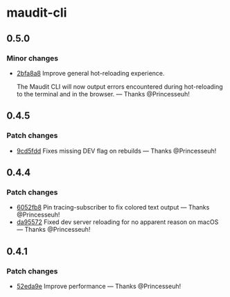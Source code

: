 # maudit-cli

## 0.5.0

### Minor changes

- [2bfa8a8](https://github.com/bruits/maudit/commit/2bfa8a87212243b27c2231b836e7da9ec2cd3288) Improve general hot-reloading experience.
  
  The Maudit CLI will now output errors encountered during hot-reloading to the terminal and in the browser. — Thanks @Princesseuh!


## 0.4.5

### Patch changes

- [9cd5fdd](https://github.com/bruits/maudit/commit/9cd5fdd8abe3044bd09d48b96217e3a0d2878b13) Fixes missing DEV flag on rebuilds — Thanks @Princesseuh!


## 0.4.4

### Patch changes

- [6052fb8](https://github.com/bruits/maudit/commit/6052fb8dc2a6909477699d009d13bd193f06bc06) Pin tracing-subscriber to fix colored text output — Thanks @Princesseuh!
- [da95572](https://github.com/bruits/maudit/commit/da955725e460be405898b5749d64877404636e69) Fixed dev server reloading for no apparent reason on macOS — Thanks @Princesseuh!

## 0.4.1

### Patch changes

- [52eda9e](https://github.com/bruits/maudit/commit/52eda9ea4eac8efd3efd945d00f39a1b99f284ab) Improve performance — Thanks @Princesseuh!

